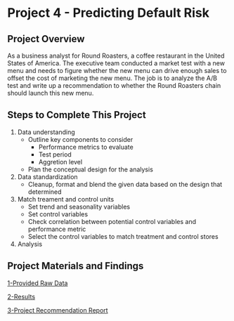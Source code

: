 # Project 4 - Predicting Default Risk

## Project Overview

As a business analyst for Round Roasters, a coffee restaurant in the United States of America. The executive team conducted a market test with a new menu and needs to figure whether the new menu can drive enough sales to offset the cost of marketing the new menu. The job is to analyze the A/B test and write up a recommendation to whether the Round Roasters chain should launch this new menu.

## Steps to Complete This Project

1. Data understanding
   * Outline key components to consider
     * Performance metrics to evaluate
     * Test period
     * Aggretion level
   * Plan the conceptual design for the analysis
2. Data standardization
    * Cleanup, format and blend the given data based on the design that determined
3. Match treament and control units
   * Set trend and seasonality variables
   * Set control variables
   * Check correlation between potential control variables and performance metric
   * Select the control variables to match treatment and control stores
4. Analysis

## Project Materials and Findings

[1-Provided Raw Data](https://github.com/canerakin111/Udacity_Predictive_Analysis/tree/master/Project4/Project/data)

[2-Results](https://github.com/canerakin111/Udacity_Predictive_Analysis/tree/master/Project4/Project/results)

[3-Project Recommendation Report](https://github.com/canerakin111/Udacity_Predictive_Analysis/blob/master/Project4/Project/submission_ca.pdf)

